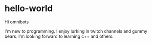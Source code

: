 # hello-world



Hi omnibots



I'm new to programming. I enjoy lurking in twitch channels and gummy bears. I'm looking forward to learning c++ and others.
